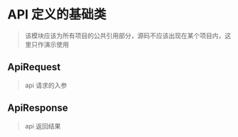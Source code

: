 # API 定义的基础类
> 该模块应该为所有项目的公共引用部分，源码不应该出现在某个项目内，这里只作演示使用
> 

## ApiRequest

> api 请求的入参

## ApiResponse

> api 返回结果